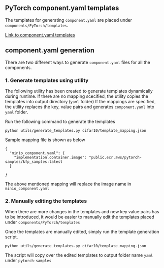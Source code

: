 ## PyTorch component.yaml templates

The templates for generating `component.yaml` are placed under `components/PyTorch/templates`.

[Link to component.yaml templates](../../../../components/PyTorch/templates)


## component.yaml generation

There are two different ways to generate `component.yaml` files for all the components.

### 1. Generate templates using utility

The following utility has been created to generate templates dynamically during runtime.
If there are no mapping scecified, the utility copies the templates into output directory (`yaml` folder)
If the mappings are specified, the utility replaces the key, value pairs and generates `component.yaml` into `yaml` folder.

Run the following command to generate the templates

`python utils/generate_templates.py cifar10/template_mapping.json`

Sample mapping file is shown as below

```
{
  "minio_component.yaml": {
    "implementation.container.image": "public.ecr.aws/pytorch-samples/kfp_samples:latest
  }

}
```

The above mentioned mapping will replace the image name in `minio_component.yaml`


### 2. Manually editing the templates

When there are more changes in the templates and new key value pairs has to be introduced,
it would be easier to manually edit the templates placed under `components/PyTorch/templates`

Once the templates are manually edited, simply run the template generation script.

`python utils/generate_templates.py cifar10/template_mapping.json`

The script will copy over the edited templates to output folder name `yaml` under `pytorch-samples`

